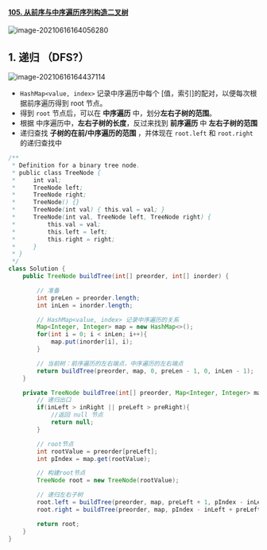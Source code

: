 #### [105. 从前序与中序遍历序列构造二叉树](https://leetcode-cn.com/problems/construct-binary-tree-from-preorder-and-inorder-traversal/)

![image-20210616164056280](https://raw.githubusercontent.com/TWDH/Leetcode-From-Zero/pictures/img/image-20210616164056280.png)

## 1. 递归 （DFS?）

![image-20210616164437114](https://raw.githubusercontent.com/TWDH/Leetcode-From-Zero/pictures/img/image-20210616164437114.png)

- `HashMap<value, index>` 记录中序遍历中每个 [值，索引]的配对，以便每次根据前序遍历得到 root 节点。
- 得到 `root` 节点后，可以在 **中序遍历** 中，划分**左右子树的范围**。
- 根据 中序遍历中，**左右子树的长度**，反过来找到 **前序遍历** 中 **左右子树的范围**
- 递归查找 **子树的在前/中序遍历的范围** ，并体现在 `root.left` 和 `root.right` 的递归查找中

```java
/**
 * Definition for a binary tree node.
 * public class TreeNode {
 *     int val;
 *     TreeNode left;
 *     TreeNode right;
 *     TreeNode() {}
 *     TreeNode(int val) { this.val = val; }
 *     TreeNode(int val, TreeNode left, TreeNode right) {
 *         this.val = val;
 *         this.left = left;
 *         this.right = right;
 *     }
 * }
 */
class Solution {
    public TreeNode buildTree(int[] preorder, int[] inorder) {

        // 准备
        int preLen = preorder.length;
        int inLen = inorder.length;

        // HashMap<value, index> 记录中序遍历的关系
        Map<Integer, Integer> map = new HashMap<>();
        for(int i = 0; i < inLen; i++){
            map.put(inorder[i], i);
        }

        // 当前树：前序遍历的左右端点，中序遍历的左右端点
        return buildTree(preorder, map, 0, preLen - 1, 0, inLen - 1);
    }

    private TreeNode buildTree(int[] preorder, Map<Integer, Integer> map, int preLeft, int preRight, int inLeft, int inRight){
        // 递归出口
        if(inLeft > inRight || preLeft > preRight){
            //返回 null 节点
            return null; 
        }

        // root节点
        int rootValue = preorder[preLeft];
        int pIndex = map.get(rootValue);

        // 构建root节点
        TreeNode root = new TreeNode(rootValue);

        // 递归左右子树
        root.left = buildTree(preorder, map, preLeft + 1, pIndex - inLeft + preLeft, inLeft, pIndex - 1);
        root.right = buildTree(preorder, map, pIndex - inLeft + preLeft + 1, preRight, pIndex + 1, inRight);

        return root;
    }
}
```















